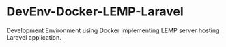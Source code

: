 # DevEnv-Docker-LEMP-Laravel

Development Environment using Docker implementing LEMP server hosting Laravel application.
